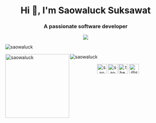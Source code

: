 <h1 align="center">Hi 👋, I'm Saowaluck Suksawat</h1>
<h3 align="center">A passionate software developer</h3>

<p align="center"><img src="https://github-profile-trophy.vercel.app/?username=saowaluck&count_private=true" />
<p align="left"> <img src="https://komarev.com/ghpvc/?username=saowaluck" alt="saowaluck" /> </p>

<p><img align="left" height="200" src="https://github-readme-stats.vercel.app/api/top-langs/?username=saowaluck&layout=compact&hide=html&show_icons=true" alt="saowaluck" /></p>
<p><img align="center" src="https://github-readme-stats.vercel.app/api?username=saowaluck&show_icons=true" alt="saowaluck" /></p>

<p align="center">
 <a href="https://dev.to/saowaluck" target="blank"><img align="center" src="https://cdn.jsdelivr.net/npm/simple-icons@3.0.1/icons/dev-dot-to.svg" alt="saowaluck" height="30" width="30" /></a>
<a href="https://fb.com/saowaluck suksawat" target="blank"><img align="center" src="https://cdn.jsdelivr.net/npm/simple-icons@3.0.1/icons/facebook.svg" alt="saowaluck suksawat" height="30" width="30" /></a>
<a href="https://instagram.com/the_poppy_mall" target="blank"><img align="center" src="https://cdn.jsdelivr.net/npm/simple-icons@3.0.1/icons/instagram.svg" alt="the_poppy_mall" height="30" width="30" /></a>
<a href="https://medium.com/@saowaluck" target="blank"><img align="center" src="https://cdn.jsdelivr.net/npm/simple-icons@3.0.1/icons/medium.svg" alt="@saowaluck" height="30" width="30" /></a>
</p>
